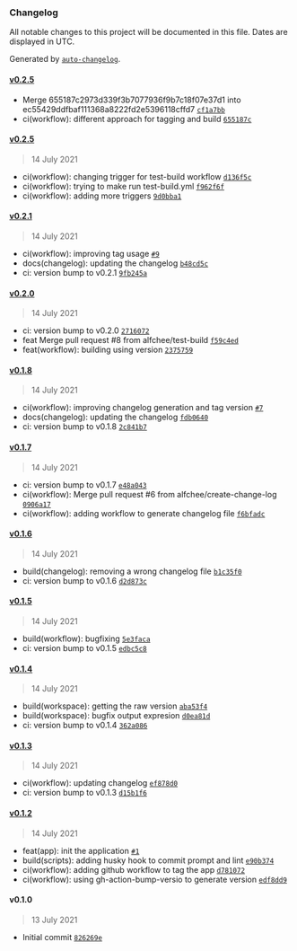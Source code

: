 ### Changelog

All notable changes to this project will be documented in this file. Dates are displayed in UTC.

Generated by [`auto-changelog`](https://github.com/CookPete/auto-changelog).

#### [v0.2.5](https://github.com/alfchee/versioning-with-actions/compare/v0.2.5...v0.2.5)

- Merge 655187c2973d339f3b7077936f9b7c18f07e37d1 into ec55429ddfbaf111368a8222fd2e5396118cffd7 [`cf1a7bb`](https://github.com/alfchee/versioning-with-actions/commit/cf1a7bbc52a48c4ff00cc5206b4637e03763eeb9)
- ci(workflow): different approach for tagging and build [`655187c`](https://github.com/alfchee/versioning-with-actions/commit/655187c2973d339f3b7077936f9b7c18f07e37d1)

#### [v0.2.5](https://github.com/alfchee/versioning-with-actions/compare/v0.2.1...v0.2.5)

> 14 July 2021

- ci(workflow): changing trigger for test-build workflow [`d136f5c`](https://github.com/alfchee/versioning-with-actions/commit/d136f5c0dd2805a665b2142feb9b096d4f1ce40a)
- ci(workflow): trying to make run test-build.yml [`f962f6f`](https://github.com/alfchee/versioning-with-actions/commit/f962f6fc9f508e286925c34f2bdd5da16a318d54)
- ci(workflow): adding more triggers [`9d0bba1`](https://github.com/alfchee/versioning-with-actions/commit/9d0bba108bed58d5afb5e9a8488252d73337613b)

#### [v0.2.1](https://github.com/alfchee/versioning-with-actions/compare/v0.2.0...v0.2.1)

> 14 July 2021

- ci(workflow): improving tag usage [`#9`](https://github.com/alfchee/versioning-with-actions/pull/9)
- docs(changelog): updating the changelog [`b48cd5c`](https://github.com/alfchee/versioning-with-actions/commit/b48cd5c257fa82a2cfab038e9b325c2fa98bd7b3)
- ci: version bump to v0.2.1 [`9fb245a`](https://github.com/alfchee/versioning-with-actions/commit/9fb245ad51cfd3bd51200724368165fd2ddcd6cc)

#### [v0.2.0](https://github.com/alfchee/versioning-with-actions/compare/v0.1.8...v0.2.0)

> 14 July 2021

- ci: version bump to v0.2.0 [`2716072`](https://github.com/alfchee/versioning-with-actions/commit/2716072d44a6f73cf64cc85f6c72c8fda51ce3f9)
- feat Merge pull request #8 from alfchee/test-build [`f59c4ed`](https://github.com/alfchee/versioning-with-actions/commit/f59c4ed1fb7cb6061d53b785f2a7567da6730845)
- feat(workflow): building using version [`2375759`](https://github.com/alfchee/versioning-with-actions/commit/237575931dae1a981a120681d31226f37ea02852)

#### [v0.1.8](https://github.com/alfchee/versioning-with-actions/compare/v0.1.7...v0.1.8)

> 14 July 2021

- ci(workflow): improving changelog generation and tag version [`#7`](https://github.com/alfchee/versioning-with-actions/pull/7)
- docs(changelog): updating the changelog [`fdb0640`](https://github.com/alfchee/versioning-with-actions/commit/fdb0640ffac56a5c7b33c2b8b511b20191eea8d3)
- ci: version bump to v0.1.8 [`2c841b7`](https://github.com/alfchee/versioning-with-actions/commit/2c841b7f77834e66a56e893a728e4b6b0687ed8a)

#### [v0.1.7](https://github.com/alfchee/versioning-with-actions/compare/v0.1.6...v0.1.7)

> 14 July 2021

- ci: version bump to v0.1.7 [`e48a043`](https://github.com/alfchee/versioning-with-actions/commit/e48a04386df2ac3d07bb85aecc0be5e70385d886)
- ci(workflow): Merge pull request #6 from alfchee/create-change-log [`0906a17`](https://github.com/alfchee/versioning-with-actions/commit/0906a17f011eba64e92e1d1e3a6b6c935669adb2)
- ci(workflow): adding workflow to generate changelog file [`f6bfadc`](https://github.com/alfchee/versioning-with-actions/commit/f6bfadc29f390fbba7a4bfbfecbb0cc8972cf362)

#### [v0.1.6](https://github.com/alfchee/versioning-with-actions/compare/v0.1.5...v0.1.6)

> 14 July 2021

- build(changelog): removing a wrong changelog file [`b1c35f0`](https://github.com/alfchee/versioning-with-actions/commit/b1c35f0d379974979e8b08d183aec50bd7babaa3)
- ci: version bump to v0.1.6 [`d2d873c`](https://github.com/alfchee/versioning-with-actions/commit/d2d873c599abfe56268532be90e033d5035f962b)

#### [v0.1.5](https://github.com/alfchee/versioning-with-actions/compare/v0.1.4...v0.1.5)

> 14 July 2021

- build(workflow): bugfixing [`5e3faca`](https://github.com/alfchee/versioning-with-actions/commit/5e3faca33a8c14add4069f49c399a299f7f49643)
- ci: version bump to v0.1.5 [`edbc5c8`](https://github.com/alfchee/versioning-with-actions/commit/edbc5c8545df6c3e3f19d11ab3f8f0034aff60f0)

#### [v0.1.4](https://github.com/alfchee/versioning-with-actions/compare/v0.1.3...v0.1.4)

> 14 July 2021

- build(workspace): getting the raw version [`aba53f4`](https://github.com/alfchee/versioning-with-actions/commit/aba53f437e4904f93e5eac61e534d566789454a2)
- build(workspace): bugfix output expresion [`d0ea81d`](https://github.com/alfchee/versioning-with-actions/commit/d0ea81daeef08f0e9d55f16c2d826eb1fee7b1bd)
- ci: version bump to v0.1.4 [`362a086`](https://github.com/alfchee/versioning-with-actions/commit/362a086b01c2e38c141ba9a7378502811305a178)

#### [v0.1.3](https://github.com/alfchee/versioning-with-actions/compare/v0.1.2...v0.1.3)

> 14 July 2021

- ci(workflow): updating changelog [`ef878d0`](https://github.com/alfchee/versioning-with-actions/commit/ef878d02eb7794bf083d232004869033e2562ce1)
- ci: version bump to v0.1.3 [`d15b1f6`](https://github.com/alfchee/versioning-with-actions/commit/d15b1f60d51a1010cac51bda0701789efb653182)

#### [v0.1.2](https://github.com/alfchee/versioning-with-actions/compare/v0.1.0...v0.1.2)

> 14 July 2021

- feat(app): init the application [`#1`](https://github.com/alfchee/versioning-with-actions/pull/1)
- build(scripts): adding husky hook to commit prompt and lint [`e90b374`](https://github.com/alfchee/versioning-with-actions/commit/e90b374f7cb21f3687f8a279cf1208d1207888e9)
- ci(workflow): adding github workflow to tag the app [`d781072`](https://github.com/alfchee/versioning-with-actions/commit/d781072d8e9b8685e474ff0e7857967183b84b86)
- ci(workflow): using gh-action-bump-versio to generate version [`edf8dd9`](https://github.com/alfchee/versioning-with-actions/commit/edf8dd95f792011c2d7235a19f0b2d86a16ed9f6)

#### v0.1.0

> 13 July 2021

- Initial commit [`826269e`](https://github.com/alfchee/versioning-with-actions/commit/826269e63c1c0cfaf2b153e92e7eb2e278d92208)
